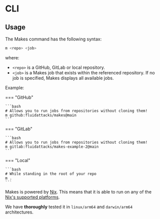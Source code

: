 # CLI

## Usage

The Makes command has the following syntax:

```bash
m <repo> <job>
```

where:

- `<repo>` is a GitHub, GitLab or local repository.
- `<job>` is a Makes job
    that exists within the referenced repository.
    If no job is specified,
    Makes displays all available jobs.

Example:

=== "GitHub"

    ```bash
    # Allows you to run jobs from repositories without cloning them!
    m github:fluidattacks/makes@main
    ```

=== "GitLab"

    ```bash
    # Allows you to run jobs from repositories without cloning them!
    m gitlab:fluidattacks/makes-example-2@main
    ```

=== "Local"

    ```bash
    # While standing in the root of your repo
    m .
    ```

Makes is powered by [Nix](https://nixos.org).
This means that it is able to run
on any of the
[Nix's supported platforms](https://nixos.org/manual/nix/unstable/installation/supported-platforms.html).

We have **thoroughly** tested it in
`linux/arm64` and `darwin/arm64` architectures.
